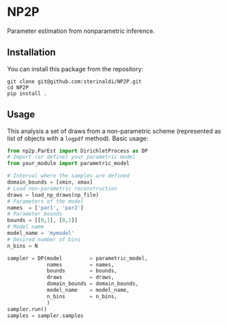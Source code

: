 # NP2P
Parameter estimation from nonparametric inference.

## Installation
You can install this package from the repository:
```
git clone git@github.com:sterinaldi/NP2P.git
cd NP2P
pip install .
```

## Usage
This analysis a set of draws from a non-parametric scheme (represented as list of objects with a `logpdf` method).
Basic usage:
```python
from np2p.ParEst import DirichletProcess as DP
# Import (or define) your parametric model
from your_module import parametric_model

# Interval where the samples are defined
domain_bounds = [xmin, xmax]
# Load non-parametric reconstruction
draws = load_np_draws(np_file)
# Parameters of the model
names  = ['par1', 'par2']
# Parameter bounds
bounds = [[0,1], [0,1]]
# Model name
model_name = 'mymodel'
# Desired number of bins
n_bins = N

sampler = DP(model         = parametric_model, 
             names         = names, 
             bounds        = bounds,
             draws         = draws,
             domain_bounds = domain_bounds,
             model_name    = model_name,
             n_bins        = n_bins,
             )
sampler.run()
samples = sampler.samples
```
